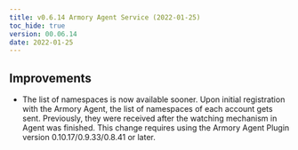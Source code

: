 ```yaml
---
title: v0.6.14 Armory Agent Service (2022-01-25)
toc_hide: true
version: 00.06.14
date: 2022-01-25
---
```


## Improvements

* The list of namespaces is now available sooner. Upon initial registration with the Armory Agent, the list of namespaces of each account gets sent. Previously, they were received after the watching mechanism in Agent was finished. This change requires using the Armory Agent Plugin version 0.10.17/0.9.33/0.8.41 or later.


